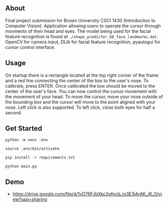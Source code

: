 ## About

Final project submission for Brown University CSCI 1430 (Introduction to Computer Vision). Application allowing users to operate the cursor through movments of their head and eyes. The model being used for the facial feature recognition is found at `./shape_predictor_68_face_landmarks.dat`. OpenCV for camera input, DLib for facial feature recognition, pyautogui for cursor control interface.

## Usage

On startup there is a rectangle located at the top right corner of the frame and a red line connecting the center of the box to the user's nose. To calibrate, press ENTER. Once calibrated the box should be moved to the center of the user's face. You can now control the cursor movement with the movement of your head. To move the cursor, move your nose outside of the bounding box and the cursor will move to the point aligned with your nose. Left click is also supported. To left click, close both eyes for half a second.

## Get Started

`python -m venv .env`

`source .env/bin/activate`

`pip install -r requirements.txt`

`python main.py`

## Demo

- https://drive.google.com/file/d/1vD76FJbXkc2pfncb_ts3E3jArAK_iR_O/view?usp=sharing
